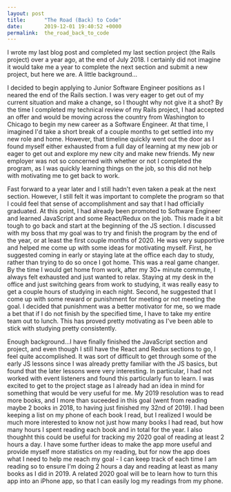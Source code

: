 ```yaml
---
layout: post
title:      "The Road (Back) to Code"
date:       2019-12-01 19:40:52 +0000
permalink:  the_road_back_to_code
---
```



I wrote my last blog post and completed my last section project (the Rails project) over a year ago, at the end of July 2018. I certainly did not imagine it would take me a year to complete the next section and submit a new project, but here we are. A little background...

I decided to begin applying to Junior Software Engineer positions as I neared the end of the Rails section. I was very eager to get out of my current situation and make a change, so I thought why not give it a shot? By the time I completed my technical review of my Rails project, I had accepted an offer and would be moving across the country from Washington to Chicago to begin my new career as a Software Engineer. At that time, I imagined I'd take a short break of a couple months to get settled into my new role and home. However, that timeline quickly went out the door as I found myself either exhausted from a full day of learning at my new job or eager to get out and explore my new city and make new friends. My new employer was not so concerned with whether or not I completed the program, as I was quickly learning things on the job, so this did not help with motivating me to get back to work. 

Fast forward to a year later and I still hadn't even taken a peak at the next section. However, I still felt it was important to complete the program so that I could feel that sense of accomplishment and say that I had officially graduated. At this point, I had already been promoted to Software Engineer and learned JavaScript and some React/Redux on the job. This made it a bit tough to go back and start at the beginning of the JS section. I discussed with my boss that my goal was to try and finish the program by the end of the year, or at least the first couple months of 2020. He was very supportive and helped me come up with some ideas for motivating myself. First, he suggested coming in early or staying late at the office each day to study, rather than trying to do so once I got home. This was a real game changer. By the time I would get home from work, after my 30+ minute commute, I always felt exhausted and just wanted to relax. Staying at my desk in the office and just switching gears from work to studying, it was really easy to get a couple hours of studying in each night. Second, he suggested that I come up with some reward or punishment for meeting or not meeting the goal. I decided that punishment was a better motivator for me, so we made a bet that if I do not finish by the specified time, I have to take my entire team out to lunch. This has proved pretty motivating as I've been able to stick with studying pretty consistently.

Enough background...I have finally finished the JavaScript section and project, and even though I still have the React and Redux sections to go, I feel quite accomplished. It was sort of difficult to get through some of the early JS lessons since I was already pretty familiar with the JS basics, but found that the later lessons were very interesting. In particular, I had not worked with event listeners and found this particularly fun to learn. I was excited to get to the project stage as I already had an idea in mind for something that would be very useful for me. My 2019 resolution was to read more books, and I more than suceeded in this goal (went from reading maybe 2 books in 2018, to having just finished my 32nd of 2019). I had been keeping a list on my phone of each book I read, but I realized I would be much more interested to know not just how many books I had read, but how many hours I spent reading each book and in total for the year. I also thoughht this could be useful for tracking my 2020 goal of reading at least 2 hours a day. I have some further ideas to make the app more useful and provide myself more statistics on my reading, but for now the app does what I need to help me reach my goal - I can keep track of each time I am reading so to ensure I'm doing 2 hours a day and reading at least as many books as I did in 2019. A related 2020 goal will be to learn how to turn this app into an iPhone app, so that I can easily log my readings from my phone.

